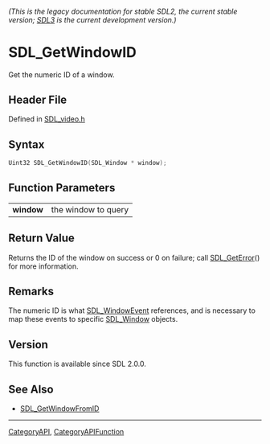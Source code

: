 ###### (This is the legacy documentation for stable SDL2, the current stable version; [SDL3](https://wiki.libsdl.org/SDL3/) is the current development version.)
# SDL_GetWindowID

Get the numeric ID of a window.

## Header File

Defined in [SDL_video.h](https://github.com/libsdl-org/SDL/blob/SDL2/include/SDL_video.h)

## Syntax

```c
Uint32 SDL_GetWindowID(SDL_Window * window);

```

## Function Parameters

|                |                     |
| -------------- | ------------------- |
| **window**     | the window to query |

## Return Value

Returns the ID of the window on success or 0 on failure; call
[SDL_GetError](SDL_GetError)() for more information.

## Remarks

The numeric ID is what [SDL_WindowEvent](SDL_WindowEvent) references, and
is necessary to map these events to specific [SDL_Window](SDL_Window)
objects.

## Version

This function is available since SDL 2.0.0.

## See Also

- [SDL_GetWindowFromID](SDL_GetWindowFromID)

----
[CategoryAPI](CategoryAPI), [CategoryAPIFunction](CategoryAPIFunction)

